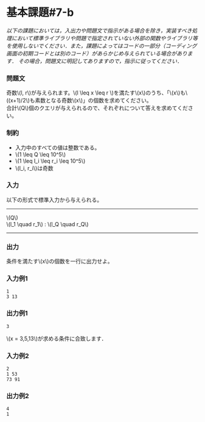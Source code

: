 # 基本課題#7-b

*以下の課題においては，入出力や問題文で指示がある場合を除き，実装すべき処理において標準ライブラリや問題で指定されていない外部の関数やライブラリ等を使用しないでください．また，課題によってはコードの一部分（コーディング画面の初期コードとは別のコード）があらかじめ与えられている場合があります． その場合，問題文に明記してありますので，指示に従ってください．*

### 問題文
奇数\\(l, r\\)が与えられます。\\(l \leq x \leq r \\)を満たす\\(x\\)のうち、「\\(x\\)も\\((x+1)/2\\)も素数となる奇数\\(x\\)」の個数を求めてください。  
合計\\(Q\\)個のクエリが与えられるので、それぞれについて答えを求めてください。



### 制約
- 入力中のすべての値は整数である。
- \\(1 \leq Q \leq 10^5\\)
- \\(1 \leq l_i \leq r_i \leq 10^5\\)
- \\(l_i, r_i\\)は奇数

### 入力
以下の形式で標準入力から与えられる。

---

\\(Q\\)  
\\(l_1 \quad r_1\\)
:
\\(l_Q \quad r_Q\\)

---




### 出力
条件を満たす\\(x\\)の個数を一行に出力せよ。

### 入力例1
```
1
3 13

```
### 出力例1
```
3

```
\\(x = 3,5,13\\)が求める条件に合致します．


### 入力例2
```
2
1 53
73 91

```
### 出力例2
```
4
1

```